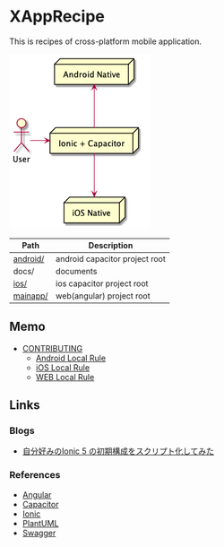 # XAppRecipe
This is recipes of cross-platform mobile application.

![Architecture](./docs/architecture.png)

Path | Description
--- | ---
[android/](./android) | android capacitor project root
docs/ | documents
[ios/](./ios) | ios capacitor project root
[mainapp/](./mainapp) | web(angular) project root



## Memo
* [CONTRIBUTING](./CONTRIBUTING.md)
  * [Android Local Rule](./android/docs/CONTRIBUTING.md)
  * [iOS Local Rule](./ios/docs/CONTRIBUTING.md)
  * [WEB Local Rule](./docs/CONTRIBUTING.md)



## Links
### Blogs
* [自分好みのIonic 5 の初期構成をスクリプト化してみた](https://mokumokulog.netlify.app/tech/20200504040451)

### References
* [Angular](https://angular.jp/)
* [Capacitor](https://capacitor.ionicframework.com/)
* [Ionic](https://ionicframework.com/)
* [PlantUML](https://plantuml.com/)
* [Swagger](https://swagger.io/)
